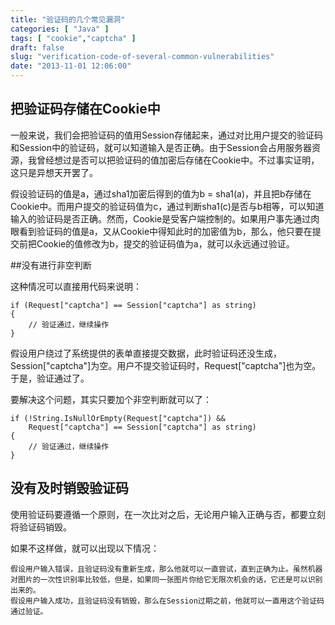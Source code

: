 ```yaml
---
title: "验证码的几个常见漏洞"
categories: [ "Java" ]
tags: [ "cookie","captcha" ]
draft: false
slug: "verification-code-of-several-common-vulnerabilities"
date: "2013-11-01 12:06:00"
---
```


## 把验证码存储在Cookie中

一般来说，我们会把验证码的值用Session存储起来，通过对比用户提交的验证码和Session中的验证码，就可以知道输入是否正确。由于Session会占用服务器资源，我曾经想过是否可以把验证码的值加密后存储在Cookie中。不过事实证明，这只是异想天开罢了。

假设验证码的值是a，通过sha1加密后得到的值为b = sha1(a)，并且把b存储在Cookie中。而用户提交的验证码值为c，通过判断sha1(c)是否与b相等，可以知道输入的验证码是否正确。然而，Cookie是受客户端控制的。如果用户事先通过肉眼看到验证码的值是a，又从Cookie中得知此时的加密值为b，那么，他只要在提交前把Cookie的值修改为b，提交的验证码值为a，就可以永远通过验证。

##没有进行非空判断


<!--more-->


这种情况可以直接用代码来说明：

    if (Request["captcha"] == Session["captcha"] as string)
    {
        // 验证通过，继续操作
    }

假设用户绕过了系统提供的表单直接提交数据，此时验证码还没生成，Session["captcha"]为空。用户不提交验证码时，Request["captcha"]也为空。于是，验证通过了。

 要解决这个问题，其实只要加个非空判断就可以了：

    if (!String.IsNullOrEmpty(Request["captcha"]) &&
        Request["captcha"] == Session["captcha"] as string)
    {
        // 验证通过，继续操作
    }

## 没有及时销毁验证码

使用验证码要遵循一个原则，在一次比对之后，无论用户输入正确与否，都要立刻将验证码销毁。

如果不这样做，就可以出现以下情况：

    假设用户输入错误，且验证码没有重新生成，那么他就可以一直尝试，直到正确为止。虽然机器对图片的一次性识别率比较低，但是，如果同一张图片你给它无限次机会的话，它还是可以识别出来的。
    假设用户输入成功，且验证码没有销毁，那么在Session过期之前，他就可以一直用这个验证码通过验证。